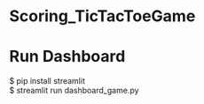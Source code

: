 # Scoring_TicTacToeGame

# Run Dashboard
$ pip install streamlit <br />
$ streamlit run dashboard_game.py <br />
